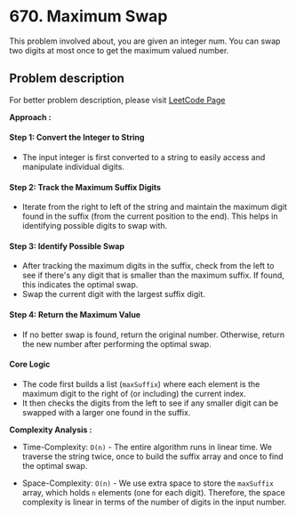 # 670. Maximum Swap

This problem involved about, you are given an integer num. You can swap two digits at most once to get the maximum valued number.

## Problem description

For better problem description, please visit [LeetCode Page](https://leetcode.com/problems/maximum-swap/description)

**Approach :**<br/>

#### Step 1: Convert the Integer to String

-   The input integer is first converted to a string to easily access and manipulate individual digits.

#### Step 2: Track the Maximum Suffix Digits

-   Iterate from the right to left of the string and maintain the maximum digit found in the suffix (from the current position to the end). This helps in identifying possible digits to swap with.

#### Step 3: Identify Possible Swap

-   After tracking the maximum digits in the suffix, check from the left to see if there's any digit that is smaller than the maximum suffix. If found, this indicates the optimal swap.
-   Swap the current digit with the largest suffix digit.

#### Step 4: Return the Maximum Value

-   If no better swap is found, return the original number. Otherwise, return the new number after performing the optimal swap.

#### Core Logic

-   The code first builds a list (`maxSuffix`) where each element is the maximum digit to the right of (or including) the current index.
-   It then checks the digits from the left to see if any smaller digit can be swapped with a larger one found in the suffix.

**Complexity Analysis :**<br/>

-   Time-Complexity: `O(n)` - The entire algorithm runs in linear time. We traverse the string twice, once to build the suffix array and once to find the optimal swap.

-   Space-Complexity: `O(n)` - We use extra space to store the `maxSuffix` array, which holds `n` elements (one for each digit). Therefore, the space complexity is linear in terms of the number of digits in the input number.